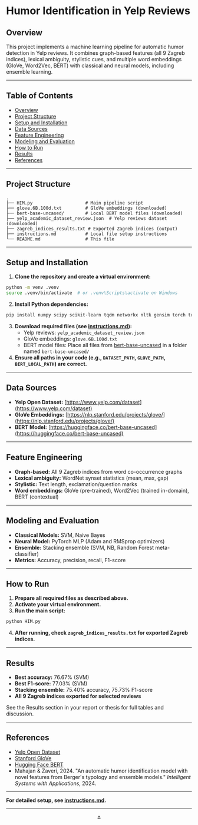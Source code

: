 # Humor Identification in Yelp Reviews

## Overview

This project implements a machine learning pipeline for automatic humor detection in Yelp reviews. It combines graph-based features (all 9 Zagreb indices), lexical ambiguity, stylistic cues, and multiple word embeddings (GloVe, Word2Vec, BERT) with classical and neural models, including ensemble learning.

---

## Table of Contents

- [Overview](#overview)
- [Project Structure](#project-structure)
- [Setup and Installation](#setup-and-installation)
- [Data Sources](#data-sources)
- [Feature Engineering](#feature-engineering)
- [Modeling and Evaluation](#modeling-and-evaluation)
- [How to Run](#how-to-run)
- [Results](#results)
- [References](#references)

---

## Project Structure

```
.
├── HIM.py                    # Main pipeline script
├── glove.6B.100d.txt         # GloVe embeddings (downloaded)
├── bert-base-uncased/        # Local BERT model files (downloaded)
├── yelp_academic_dataset_review.json  # Yelp reviews dataset (downloaded)
├── zagreb_indices_results.txt # Exported Zagreb indices (output)
├── instructions.md           # Local file setup instructions
└── README.md                 # This file
```


---

## Setup and Installation

1. **Clone the repository and create a virtual environment:**

```bash
python -m venv .venv
source .venv/bin/activate  # or .venv\Scripts\activate on Windows
```

2. **Install Python dependencies:**

```bash
pip install numpy scipy scikit-learn tqdm networkx nltk gensim torch transformers
```

3. **Download required files (see [instructions.md](instructions.md)):**
    - Yelp reviews: `yelp_academic_dataset_review.json`
    - GloVe embeddings: `glove.6B.100d.txt`
    - BERT model files: Place all files from [bert-base-uncased](https://huggingface.co/bert-base-uncased) in a folder named `bert-base-uncased/`
4. **Ensure all paths in your code (e.g., `DATASET_PATH`, `GLOVE_PATH`, `BERT_LOCAL_PATH`) are correct.**

---

## Data Sources

- **Yelp Open Dataset:** [https://www.yelp.com/dataset](https://www.yelp.com/dataset)
- **GloVe Embeddings:** [https://nlp.stanford.edu/projects/glove/](https://nlp.stanford.edu/projects/glove/)
- **BERT Model:** [https://huggingface.co/bert-base-uncased](https://huggingface.co/bert-base-uncased)

---

## Feature Engineering

- **Graph-based:** All 9 Zagreb indices from word co-occurrence graphs
- **Lexical ambiguity:** WordNet synset statistics (mean, max, gap)
- **Stylistic:** Text length, exclamation/question marks
- **Word embeddings:** GloVe (pre-trained), Word2Vec (trained in-domain), BERT (contextual)

---

## Modeling and Evaluation

- **Classical Models:** SVM, Naive Bayes
- **Neural Model:** PyTorch MLP (Adam and RMSprop optimizers)
- **Ensemble:** Stacking ensemble (SVM, NB, Random Forest meta-classifier)
- **Metrics:** Accuracy, precision, recall, F1-score

---

## How to Run

1. **Prepare all required files as described above.**
2. **Activate your virtual environment.**
3. **Run the main script:**

```bash
python HIM.py
```

4. **After running, check `zagreb_indices_results.txt` for exported Zagreb indices.**

---

## Results

- **Best accuracy:** 76.67% (SVM)
- **Best F1-score:** 77.03% (SVM)
- **Stacking ensemble:** 75.40% accuracy, 75.73% F1-score
- **All 9 Zagreb indices exported for selected reviews**

See the Results section in your report or thesis for full tables and discussion.

---

## References

- [Yelp Open Dataset](https://www.yelp.com/dataset)
- [Stanford GloVe](https://nlp.stanford.edu/projects/glove/)
- [Hugging Face BERT](https://huggingface.co/bert-base-uncased)
- Mahajan \& Zaveri, 2024. "An automatic humor identification model with novel features from Berger's typology and ensemble models." *Intelligent Systems with Applications*, 2024.

---

**For detailed setup, see [instructions.md](instructions.md).**

---

<div style="text-align: center">⁂</div>

[^1]: paste.txt

[^2]: paste-2.txt

[^3]: https://github.com/catiaspsilva/README-template

[^4]: https://www.techtarget.com/searchsoftwarequality/tip/How-to-create-an-engaging-README-file

[^5]: https://github.com/sfbrigade/data-science-wg/blob/master/dswg_project_resources/Project-README-template.md

[^6]: https://deepsense.ai/blog/standard-template-for-machine-learning-projects-deepsense-ais-approach/

[^7]: https://hackernoon.com/how-to-create-an-engaging-readme-for-your-data-science-project-on-github

[^8]: https://medium.datadriveninvestor.com/how-to-write-a-good-readme-for-your-data-science-project-on-github-ebb023d4a50e

[^9]: https://cubettech.com/resources/blog/the-essential-readme-file-elevating-your-project-with-a-comprehensive-document/

[^10]: https://aclanthology.org/2020.semeval-1.136.pdf

[^11]: https://git.wur.nl/bioinformatics/fte40306-advanced-machine-learning-project-data/-/blob/main/README.md

[^12]: https://github.com/lin-justin/humor
